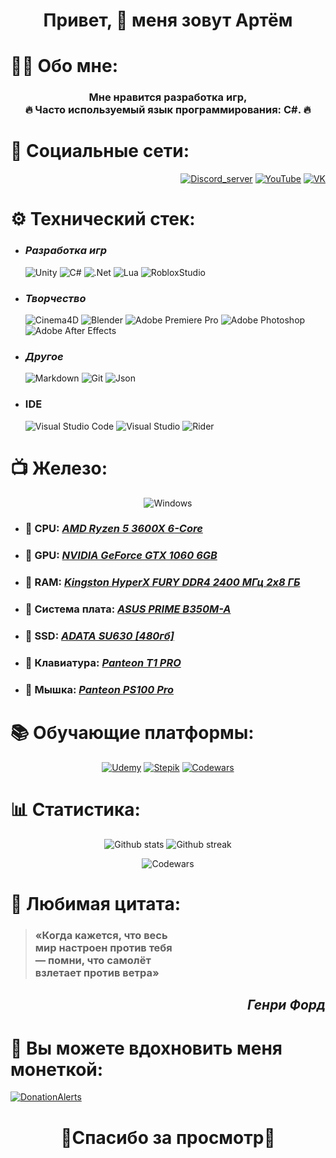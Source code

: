 <div align="center">
  <h1>Привет, 👋 меня зовут Артём</h1>
</div>

# 👨‍🎓 Обо мне:

  <div align="center">

### Мне нравится разработка игр, <br>🔥 Часто используемый язык программирования: C#. 🔥

  </div>

# 📸 Социальные сети:

<div align="right">

[![Discord_server](https://img.shields.io/badge/Discord-%235865F2.svg?style=for-the-badge&logo=discord&logoColor=white)](https://discord.gg/SUE3m8SQwM)
[![YouTube](https://img.shields.io/badge/YouTube-%23FF0000.svg?style=for-the-badge&logo=YouTube&logoColor=white)](https://www.youtube.com/channel/UCcCCadjB3FzW-JQVz4asDqg)
[![VK](https://img.shields.io/badge/VK-%230077FF.svg?style=for-the-badge&logo=Vk&logoColor=white)](https://vk.com/artpupser_0)

</div>

# ⚙️ Технический стек:

- ### _Разработка игр_

  ![Unity](https://img.shields.io/badge/unity%20-%23000000.svg?&style=for-the-badge&logo=unity&logoColor=white)
  ![C#](https://img.shields.io/badge/c%23-%23239120.svg?style=for-the-badge&logo=c-sharp&logoColor=white)
  ![.Net](https://img.shields.io/badge/.NET-5C2D91?style=for-the-badge&logo=.net&logoColor=white)
  ![Lua](https://img.shields.io/badge/lua-%232C2D72.svg?style=for-the-badge&logo=lua&logoColor=white)
  ![RobloxStudio](https://img.shields.io/badge/Roblox_Studio-1560BD?style=for-the-badge&logo=roblox&logoColor=white)

- ### _Творчество_

  ![Cinema4D](https://img.shields.io/badge/Cinema4D-0053a5.svg?style=for-the-badge&logo=Cinema4D&logoColor=white)
  ![Blender](https://img.shields.io/badge/blender-%23F5792A.svg?style=for-the-badge&logo=blender&logoColor=white)
  ![Adobe Premiere Pro](https://img.shields.io/badge/Adobe%20Premiere%20Pro-9999FF.svg?style=for-the-badge&logo=Adobe%20Premiere%20Pro&logoColor=white)
  ![Adobe Photoshop](https://img.shields.io/badge/adobe%20photoshop-%2331A8FF.svg?style=for-the-badge&logo=adobe%20photoshop&logoColor=white)
  ![Adobe After Effects](https://img.shields.io/badge/Adobe%20After%20Effects-9999FF.svg?style=for-the-badge&logo=Adobe%20After%20Effects&logoColor=white)

- ### _Другое_

  ![Markdown](https://img.shields.io/badge/markdown-%23000000.svg?style=for-the-badge&logo=markdown&logoColor=white)
  ![Git](https://img.shields.io/badge/git-%23F05033.svg?style=for-the-badge&logo=git&logoColor=white)
  ![Json](https://img.shields.io/badge/Json-%23696969.svg?style=for-the-badge&logo=json&logoColor=white)

- ### IDE

  ![Visual Studio Code](https://img.shields.io/badge/Visual%20Studio%20Code-0078d7.svg?style=for-the-badge&logo=visual-studio-code&logoColor=white)
  ![Visual Studio](https://img.shields.io/badge/Visual%20Studio-5C2D91.svg?style=for-the-badge&logo=visual-studio&logoColor=white)
  ![Rider](https://img.shields.io/badge/Rider-000000.svg?style=for-the-badge&logo=Rider&logoColor=white&color=black&labelColor=crimson)

# 📺 Железо:

<div align="center">

![Windows](https://img.shields.io/badge/Windows_10-0078D6?style=for-the-badge&logo=windows&logoColor=white)

</div>

- ### 🔗 CPU: [_AMD Ryzen 5 3600X 6-Core_](https://www.ozon.ru/product/protsessor-amd-ryzen-5-3600-box-100-100000031box-154912372/reviews/)
- ### 🔗 GPU: [_NVIDIA GeForce GTX 1060 6GB_](https://www.ozon.ru/product/videokarta-asus-geforce-gtx-1060-asus-turbo-gtx-1060-6-gb-6-gb-373455334-959081575/?asb=WG3SEwJFu%252BL7ZjPjg4KVIcwhGKPanMhWWJp%252Bzm96LOc%253D&asb2=apFtvxOe5QEZkAxEDCfo5gEEvq3-cqvRm_aRvZVR8PmikgMeYCWfTZsJzx_q_AqN&avtc=1&avte=2&avts=1684267165&sh=3KyFmGT9Dg)
- ### 🔗 RAM: [_Kingston HyperX FURY DDR4 2400 МГц 2x8 ГБ_](https://www.ozon.ru/product/operativnaya-pamyat-kingston-hyperx-fury-ddr4-2400-mgts-black-2x8-gb-hx424c15fbk2-878467254/?advert=ahIv9UT3R-B_-x2PlFGaAhzxPMWeNIFLJso3xAHWmo0DiWTObun0YoPnYU5iFgkKzxc211NmebKbuG9j7WLryXWg-99juVXN6HUDlALRIc9vzSDSOs9aOD28NnJQdNddLfk_Jq49F-G25rvLBet4_81mjs5frim4B3xD_NMoz_L2Yfxr1ljpDLgXH8NXX_HQSXiJcPwVp_JXNSPTMufDy5uS2rnyX50WIHfGpGzreXEk7-rTGtBX7RhqfoU_72RO68oIOE1Ln4YPs6xPBHRUUdWaeQ9aoW6cUr4qv1qH3ErbIph7r1GJohLLhzZdd2iNHpjBxAWQ1N8lyc8&avtc=1&avte=2&avts=1684267748&from_sku=878467254&from_url=https%253A%252F%252Fwww.ozon.ru%252Fcategory%252Fkingston-hyperx-khx3200c16d4-8gx%252F&keywords=kingston+hyperx+khx3200c16d4%2F8gx&oos_search=false&sh=3KyFmMGvKg)
- ### 🔗 Система плата: [_ASUS PRIME B350M-A_](https://www.ozon.ru/product/materinskaya-plata-asus-prime-b350m-a-746259758/?sh=3KyFmFVjDA)
- ### 🔗 SSD: [_ADATA SU630 [480гб]_](https://www.ozon.ru/product/480-gb-vnutrenniy-ssd-disk-adata-ultimate-su630-asu630ss-480gq-r-332269695/?advert=1SJjTo-DMvTUWEN2tNvAwAqC2WJtzO1EZ2JI4uxy6tq_rgAx6wfnlPtPGy96RfULCYu4pvWDRDcY6ZOtGE8763d6OeDHgRML72NDP6cYVSVHAbRF2sTVogqtKfC2Uri8zvTETsVAI9uX9K_lrssv4d4wFS32YNZfqaYeDT12IoZQN3rilxVHzGm9ii-3WbFmjhaoW1VodX-CYTfS0yLAZQhUMRrueGrrvz36b2OLztDHHZquGoGum_QpsNshykUQjELsR1fwS5rWnYki2v2G1VOmPsdw2ON7zhHUx9iBzloa7So5yR2v4tu0okVEtsnhUuxTtA&avtc=1&avte=2&avts=1684268043&keywords=ssd+adata+su630&sh=3KyFmF8g5A)
- ### 🔗 Клавиатура: [_Panteon T1 PRO_](https://www.ozon.ru/product/klaviatura-jet-a-t1-pro-923969465/?utm_source=yandex_serp_products&utm_medium=organic&sh=3KyFmFTkeA)
- ### 🔗 Мышка: [_Panteon PS100 Pro_](https://www.ozon.ru/product/igrovaya-mysh-ultralegkaya-s-podsvetkoy-led-chroma-light-panteon-ps100-pro-pixart-3335-s-originalnoy-941347078/?from_sku=325194354&from_url=https%253A%252F%252Fyandex.ru%252F&oos_search=false&sh=3KyFmHYevg&utm_medium=organic&utm_source=yandex_serp_products)

# 📚 Обучающие платформы:

  <div align="center">
  
  [![Udemy](https://img.shields.io/badge/Udemy-A435F0?style=for-the-badge&logo=Udemy&logoColor=white)](https://www.udemy.com/user/artiom-1580/)
  [![Stepik](https://img.shields.io/badge/Stepik-000?style=for-the-badge&logo=Stepik&logoColor=white)](https://stepik.org/users/533858250)
  [![Codewars](https://img.shields.io/badge/Codewars-B1361E?style=for-the-badge&logo=codewars&logoColor=white)](https://www.codewars.com/users/Artpupser)

  </div>

# 📊 Статистика:

<div align="center">

![Github stats](https://github-readme-stats.vercel.app/api?username=artpupser&theme=nightowl&hide_border=false&include_all_commits=false&count_private=false)
![Github streak](https://github-readme-streak-stats.herokuapp.com/?user=artpupser&theme=nightowl&hide_border=false)

![Codewars](https://www.codewars.com/users/Artpupser/badges/large)

</div>

# 📜 Любимая цитата:

<div >

> ### «Когда кажется, что весь <br> мир настроен против тебя <br>— помни, что самолёт <br> взлетает против ветра»

</div>

<div align="right">

## _Генри Форд_

</div>

# 💸 Вы можете вдохновить меня монеткой:

[![DonationAlerts](https://img.shields.io/badge/DonationAlerts-%23FF8C00.svg?style=for-the-badge&logo=DonationAlerts&logoColor=white)](https://www.donationalerts.com/r/artpupser)

<div align="center">

# 💓Спасибо за просмотр💓

</div>
